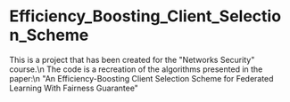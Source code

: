 # Efficiency_Boosting_Client_Selection_Scheme
This is a project that has been created for the "Networks Security" course.\n
The code is a recreation of the algorithms presented in the paper:\n
"An Efficiency-Boosting Client Selection Scheme for Federated Learning With Fairness Guarantee"
